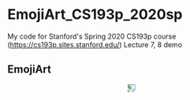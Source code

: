 # EmojiArt_CS193p_2020sp

My code for Stanford's Spring 2020 CS193p course (https://cs193p.sites.stanford.edu/) Lecture 7, 8 demo

## EmojiArt

<p align="middle">
<img src="EmojiArt/resources/lecture_8_demo_ipad_record.gif" style="transform:rotate(90deg);"/>
</p>
